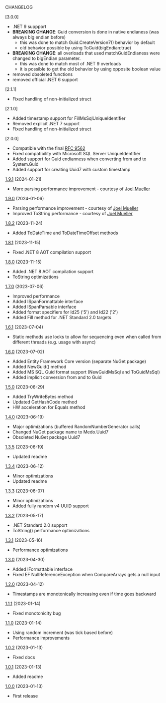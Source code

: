 CHANGELOG

[3.0.0]

- .NET 9 suppport
- **BREAKING CHANGE**: Guid conversion is done in native endianess (was always big endian before)
  - this was done to match Guid.CreateVersion7() behavior by default
  - old behavior possible by using ToGuid(bigEndian:true)
- **BREAKING CHANGE**: all overloads that used matchGuidEndianess were changed to bigEndian parameter.
  - this was done to match most of .NET 9 overloads
  - it is possible to get the old behavior by using opposite boolean value
- removed obsoleted functions
- removed official .NET 6 support


[2.1.1]

- Fixed handling of non-initialized struct


[2.1.0]

- Added timestamp support for FillMsSqlUniqueIdentifier
- Removed explicit .NET 7 support
- Fixed handling of non-initialized struct


[2.0.0]

- Compatible with the final [RFC 9562](https://datatracker.ietf.org/doc/rfc9562/)
- Fixed compatibility with Microsoft SQL Server UniqueIdentifier
- Added support for Guid endianness when converting from and to System.Guid
- Added support for creating Uuid7 with custom timestamp


[1.9.1] (2024-01-21)

- More parsing performance improvement - courtesy of [Joel Mueller](https://github.com/jtmueller)


[1.9.0] (2024-01-06)

- Parsing performance improvement - courtesy of [Joel Mueller](https://github.com/jtmueller)
- Improved ToString performance - courtesy of [Joel Mueller](https://github.com/jtmueller)


[1.8.2] (2023-11-24)

- Added ToDateTime and ToDateTimeOffset methods


[1.8.1] (2023-11-15)

- Fixed .NET 8 AOT compilation support


[1.8.0] (2023-11-15)

- Added .NET 8 AOT compilation support
- ToString optimizations


[1.7.0] (2023-07-06)

- Improved performance
- Added ISpanFormattable interface
- Added ISpanParsable interface
- Added format specifiers for Id25 ('5') and Id22 ('2')
- Added Fill method for .NET Standard 2.0 targets


[1.6.1] (2023-07-04)

- Static methods use locks to allow for sequencing even when called from
  different threads (e.g. usage with async)


[1.6.0] (2023-07-02)

- Added Entity Framework Core version (separate NuGet package)
- Added NewGuid() method
- Added MS SQL Guid format support (NewGuidMsSql and ToGuidMsSql)
- Added implicit conversion from and to Guid


[1.5.0] (2023-06-29)

- Added TryWriteBytes method
- Updated GetHashCode method
- HW acceleration for Equals method


[1.4.0] (2023-06-19)

- Major optimizations (buffered RandomNumberGenerator calls)
- Changed NuGet package name to Medo.Uuid7
- Obsoleted NuGet package Uuid7


[1.3.5] (2023-06-19)

- Updated readme


[1.3.4] (2023-06-12)

- Minor optimizations
- Updated readme


[1.3.3] (2023-06-07)

- Minor optimizations
- Added fully random v4 UUID support


[1.3.2] (2023-05-17)

- .NET Standard 2.0 support
- ToString() performance optimizations


[1.3.1] (2023-05-16)

- Performance optimizations


[1.3.0] (2023-04-30)

- Added IFormattable interface
- Fixed EF NullReferenceException when CompareArrays gets a null input


[1.2.0] (2023-04-12)

- Timestamps are monotonically increasing even if time goes backward


[1.1.1] (2023-01-14)

- Fixed monotonicity bug


[1.1.0] (2023-01-14)

- Using random increment (was tick based before)
- Performance improvements


[1.0.2] (2023-01-13)

- Fixed docs


[1.0.1] (2023-01-13)

- Added readme


[1.0.0] (2023-01-13)

- First release



[unreleased]: https://github.com/medo64/Medo.uuid7
[1.9.1]: https://www.nuget.org/packages/Medo.Uuid7/1.9.1
[1.9.0]: https://www.nuget.org/packages/Medo.Uuid7/1.9.0
[1.8.2]: https://www.nuget.org/packages/Medo.Uuid7/1.8.2
[1.8.1]: https://www.nuget.org/packages/Medo.Uuid7/1.8.1
[1.8.0]: https://www.nuget.org/packages/Medo.Uuid7/1.8.0
[1.7.0]: https://www.nuget.org/packages/Medo.Uuid7/1.7.0
[1.6.1]: https://www.nuget.org/packages/Medo.Uuid7/1.6.1
[1.6.0]: https://www.nuget.org/packages/Medo.Uuid7/1.6.0
[1.5.0]: https://www.nuget.org/packages/Medo.Uuid7/1.5.0
[1.4.0]: https://www.nuget.org/packages/Medo.Uuid7/1.4.0
[1.3.5]: https://www.nuget.org/packages/Uuid7/1.3.5
[1.3.4]: https://www.nuget.org/packages/Uuid7/1.3.4
[1.3.3]: https://www.nuget.org/packages/Uuid7/1.3.3
[1.3.2]: https://www.nuget.org/packages/Uuid7/1.3.2
[1.3.1]: https://www.nuget.org/packages/Uuid7/1.3.1
[1.3.0]: https://www.nuget.org/packages/Uuid7/1.3.0
[1.2.0]: https://www.nuget.org/packages/Uuid7/1.2.0
[1.1.1]: https://www.nuget.org/packages/Uuid7/1.1.1
[1.1.0]: https://www.nuget.org/packages/Uuid7/1.1.0
[1.0.2]: https://www.nuget.org/packages/Uuid7/1.0.2
[1.0.1]: https://www.nuget.org/packages/Uuid7/1.0.1
[1.0.0]: https://www.nuget.org/packages/Uuid7/1.0.0
